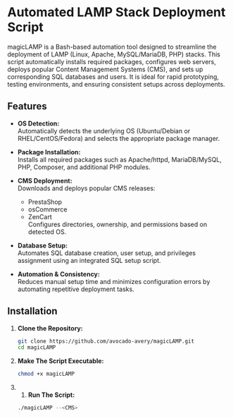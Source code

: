 # Automated LAMP Stack Deployment Script

magicLAMP is a Bash-based automation tool designed to streamline the deployment of LAMP (Linux, Apache, MySQL/MariaDB, PHP) stacks. This script automatically installs required packages, configures web servers, deploys popular Content Management Systems (CMS), and sets up corresponding SQL databases and users. It is ideal for rapid prototyping, testing environments, and ensuring consistent setups across deployments.

## Features

- **OS Detection:**  
  Automatically detects the underlying OS (Ubuntu/Debian or RHEL/CentOS/Fedora) and selects the appropriate package manager.

- **Package Installation:**  
  Installs all required packages such as Apache/httpd, MariaDB/MySQL, PHP, Composer, and additional PHP modules.

- **CMS Deployment:**  
  Downloads and deploys popular CMS releases:
  - PrestaShop
  - osCommerce
  - ZenCart  
  Configures directories, ownership, and permissions based on detected OS.

- **Database Setup:**  
  Automates SQL database creation, user setup, and privileges assignment using an integrated SQL setup script.

- **Automation & Consistency:**  
  Reduces manual setup time and minimizes configuration errors by automating repetitive deployment tasks.


## Installation

1. **Clone the Repository:**

   ```bash
   git clone https://github.com/avocado-avery/magicLAMP.git
   cd magicLAMP
   ```
1. **Make The Script Executable:**
 
    ```bash
    chmod +x magicLAMP
    ```
3. 1. **Run The Script:**

    ```bash
    ./magicLAMP --<CMS>
    ```
